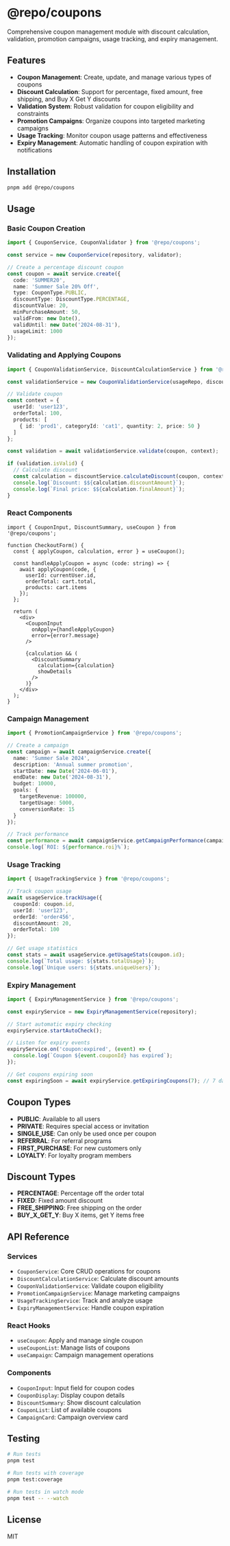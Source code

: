 # @repo/coupons

Comprehensive coupon management module with discount calculation, validation, promotion campaigns, usage tracking, and expiry management.

## Features

- **Coupon Management**: Create, update, and manage various types of coupons
- **Discount Calculation**: Support for percentage, fixed amount, free shipping, and Buy X Get Y discounts
- **Validation System**: Robust validation for coupon eligibility and constraints
- **Promotion Campaigns**: Organize coupons into targeted marketing campaigns
- **Usage Tracking**: Monitor coupon usage patterns and effectiveness
- **Expiry Management**: Automatic handling of coupon expiration with notifications

## Installation

```bash
pnpm add @repo/coupons
```

## Usage

### Basic Coupon Creation

```typescript
import { CouponService, CouponValidator } from '@repo/coupons';

const service = new CouponService(repository, validator);

// Create a percentage discount coupon
const coupon = await service.create({
  code: 'SUMMER20',
  name: 'Summer Sale 20% Off',
  type: CouponType.PUBLIC,
  discountType: DiscountType.PERCENTAGE,
  discountValue: 20,
  minPurchaseAmount: 50,
  validFrom: new Date(),
  validUntil: new Date('2024-08-31'),
  usageLimit: 1000
});
```

### Validating and Applying Coupons

```typescript
import { CouponValidationService, DiscountCalculationService } from '@repo/coupons';

const validationService = new CouponValidationService(usageRepo, discountService);

// Validate coupon
const context = {
  userId: 'user123',
  orderTotal: 100,
  products: [
    { id: 'prod1', categoryId: 'cat1', quantity: 2, price: 50 }
  ]
};

const validation = await validationService.validate(coupon, context);

if (validation.isValid) {
  // Calculate discount
  const calculation = discountService.calculateDiscount(coupon, context);
  console.log(`Discount: $${calculation.discountAmount}`);
  console.log(`Final price: $${calculation.finalAmount}`);
}
```

### React Components

```tsx
import { CouponInput, DiscountSummary, useCoupon } from '@repo/coupons';

function CheckoutForm() {
  const { applyCoupon, calculation, error } = useCoupon();

  const handleApplyCoupon = async (code: string) => {
    await applyCoupon(code, {
      userId: currentUser.id,
      orderTotal: cart.total,
      products: cart.items
    });
  };

  return (
    <div>
      <CouponInput 
        onApply={handleApplyCoupon}
        error={error?.message}
      />
      
      {calculation && (
        <DiscountSummary 
          calculation={calculation}
          showDetails
        />
      )}
    </div>
  );
}
```

### Campaign Management

```typescript
import { PromotionCampaignService } from '@repo/coupons';

// Create a campaign
const campaign = await campaignService.create({
  name: 'Summer Sale 2024',
  description: 'Annual summer promotion',
  startDate: new Date('2024-06-01'),
  endDate: new Date('2024-08-31'),
  budget: 10000,
  goals: {
    targetRevenue: 100000,
    targetUsage: 5000,
    conversionRate: 15
  }
});

// Track performance
const performance = await campaignService.getCampaignPerformance(campaign.id);
console.log(`ROI: ${performance.roi}%`);
```

### Usage Tracking

```typescript
import { UsageTrackingService } from '@repo/coupons';

// Track coupon usage
await usageService.trackUsage({
  couponId: coupon.id,
  userId: 'user123',
  orderId: 'order456',
  discountAmount: 20,
  orderTotal: 100
});

// Get usage statistics
const stats = await usageService.getUsageStats(coupon.id);
console.log(`Total usage: ${stats.totalUsage}`);
console.log(`Unique users: ${stats.uniqueUsers}`);
```

### Expiry Management

```typescript
import { ExpiryManagementService } from '@repo/coupons';

const expiryService = new ExpiryManagementService(repository);

// Start automatic expiry checking
expiryService.startAutoCheck();

// Listen for expiry events
expiryService.on('coupon:expired', (event) => {
  console.log(`Coupon ${event.couponId} has expired`);
});

// Get coupons expiring soon
const expiringSoon = await expiryService.getExpiringCoupons(7); // 7 days
```

## Coupon Types

- **PUBLIC**: Available to all users
- **PRIVATE**: Requires special access or invitation
- **SINGLE_USE**: Can only be used once per coupon
- **REFERRAL**: For referral programs
- **FIRST_PURCHASE**: For new customers only
- **LOYALTY**: For loyalty program members

## Discount Types

- **PERCENTAGE**: Percentage off the order total
- **FIXED**: Fixed amount discount
- **FREE_SHIPPING**: Free shipping on the order
- **BUY_X_GET_Y**: Buy X items, get Y items free

## API Reference

### Services

- `CouponService`: Core CRUD operations for coupons
- `DiscountCalculationService`: Calculate discount amounts
- `CouponValidationService`: Validate coupon eligibility
- `PromotionCampaignService`: Manage marketing campaigns
- `UsageTrackingService`: Track and analyze usage
- `ExpiryManagementService`: Handle coupon expiration

### React Hooks

- `useCoupon`: Apply and manage single coupon
- `useCouponList`: Manage lists of coupons
- `useCampaign`: Campaign management operations

### Components

- `CouponInput`: Input field for coupon codes
- `CouponDisplay`: Display coupon details
- `DiscountSummary`: Show discount calculation
- `CouponList`: List of available coupons
- `CampaignCard`: Campaign overview card

## Testing

```bash
# Run tests
pnpm test

# Run tests with coverage
pnpm test:coverage

# Run tests in watch mode
pnpm test -- --watch
```

## License

MIT